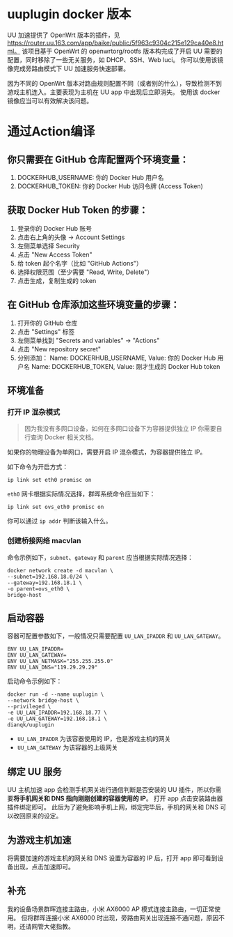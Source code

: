 # uuplugin docker 版本

UU 加速提供了 OpenWrt 版本的插件，见 https://router.uu.163.com/app/baike/public/5f963c9304c215e129ca40e8.html。
该项目基于 OpenWrt 的 openwrtorg/rootfs 版本构完成了开启 UU 需要的配置，同时移除了一些无关服务，如 DHCP、SSH、Web luci。
你可以使用该镜像完成旁路由模式下 UU 加速服务快速部署。

因为不同的 OpenWrt 版本对路由规则配置不同（或者别的什么），导致检测不到游戏主机连入。主要表现为主机在 UU app 中出现后立即消失。
使用该 docker 镜像应当可以有效解决该问题。

# 通过Action编译
## 你只需要在 GitHub 仓库配置两个环境变量：

1. DOCKERHUB_USERNAME: 你的 Docker Hub 用户名
2. DOCKERHUB_TOKEN: 你的 Docker Hub 访问令牌 (Access Token)
## 获取 Docker Hub Token 的步骤：

1. 登录你的 Docker Hub 账号
2. 点击右上角的头像 -> Account Settings
3. 左侧菜单选择 Security
4. 点击 "New Access Token"
5. 给 token 起个名字（比如 "GitHub Actions"）
6. 选择权限范围（至少需要 "Read, Write, Delete"）
7. 点击生成，复制生成的 token
## 在 GitHub 仓库添加这些环境变量的步骤：

1. 打开你的 GitHub 仓库
2. 点击 "Settings" 标签
3. 左侧菜单找到 "Secrets and variables" -> "Actions"
4. 点击 "New repository secret"
5. 分别添加：
  Name: DOCKERHUB_USERNAME, Value: 你的 Docker Hub 用户名
  Name: DOCKERHUB_TOKEN, Value: 刚才生成的 Docker Hub token

## 环境准备

### 打开 IP 混杂模式

> 因为我没有多网口设备，如何在多网口设备下为容器提供独立 IP 你需要自行查询 Docker 相关文档。

如果你的物理设备为单网口，需要开启 IP 混杂模式，为容器提供独立 IP。

如下命令为开启方式：

```
ip link set eth0 promisc on
```

`eth0` 网卡根据实际情况选择，群晖系统命令应当如下：

```
ip link set ovs_eth0 promisc on
```

你可以通过 `ip addr` 判断该输入什么。

### 创建桥接网络 macvlan

命令示例如下，`subnet`、`gateway` 和 `parent` 应当根据实际情况选择：

```
docker network create -d macvlan \
--subnet=192.168.18.0/24 \
--gateway=192.168.18.1 \
-o parent=ovs_eth0 \
bridge-host
```

## 启动容器

容器可配置参数如下，一般情况只需要配置 `UU_LAN_IPADDR` 和 `UU_LAN_GATEWAY`。

```
ENV UU_LAN_IPADDR=
ENV UU_LAN_GATEWAY=
ENV UU_LAN_NETMASK="255.255.255.0"
ENV UU_LAN_DNS="119.29.29.29"
```

启动命令示例如下：

```
docker run -d --name uuplugin \
--network bridge-host \
--privileged \
-e UU_LAN_IPADDR=192.168.18.77 \
-e UU_LAN_GATEWAY=192.168.18.1 \
dianqk/uuplugin
```

- `UU_LAN_IPADDR` 为该容器使用的 IP，也是游戏主机的网关
- `UU_LAN_GATEWAY` 为该容器的上级网关

## 绑定 UU 服务

UU 主机加速 app 会检测手机网关进行通信判断是否安装的 UU 插件，所以你需要**将手机网关和 DNS 指向刚刚创建的容器使用的 IP**。
打开 app 点击安装路由器插件绑定即可。
此后为了避免影响手机上网，绑定完毕后，手机的网关和 DNS 可以改回原来的设定。

## 为游戏主机加速

将需要加速的游戏主机的网关和 DNS 设置为容器的 IP 后，打开 app 即可看到设备出现，点击加速即可。

## 补充

我的设备场景群晖连接主路由，小米 AX6000 AP 模式连接主路由，一切正常使用。
但将群晖连接小米 AX6000 时出现，旁路由网关出现连接不通问题，原因不明，还请网管大佬指教。
